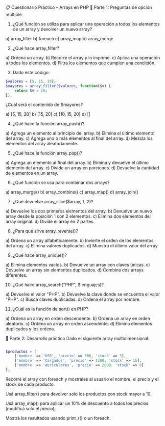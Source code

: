 📋 Cuestionario Práctico – Arrays en PHP
🧠 Parte 1: Preguntas de opción múltiple
1. ¿Qué función se utiliza para aplicar una operación a todos los elementos de un array y devolver un nuevo array?

a) array_filter
b) foreach
c) array_map
d) array_merge

2. ¿Qué hace array_filter?

a) Ordena un array.
b) Recorre el array y lo imprime.
c) Aplica una operación a todos los elementos.
d) Filtra los elementos que cumplen una condición.

3. Dado este código:

```php
$valores = [5, 15, 20];
$mayores = array_filter($valores, function($v) {
    return $v > 10;
});

```
¿Cuál será el contenido de $mayores?

a) [5, 15, 20]
b) [15, 20]
c) [10, 15, 20]
d) []

4. ¿Qué hace la función array_push()?

a) Agrega un elemento al principio del array.
b) Elimina el último elemento del array.
c) Agrega uno o más elementos al final del array.
d) Mezcla los elementos del array aleatoriamente.

5. ¿Qué hace la función array_pop()?

a) Agrega un elemento al final del array.
b) Elimina y devuelve el último elemento del array.
c) Divide un array en porciones.
d) Devuelve la cantidad de elementos en un array.

6. ¿Qué función se usa para combinar dos arrays?

a) array_merge()
b) array_combine()
c) array_map()
d) array_join()

7. ¿Qué devuelve array_slice($array, 1, 2)?

a) Devuelve los dos primeros elementos del array.
b) Devuelve un nuevo array desde la posición 1 con 2 elementos.
c) Elimina dos elementos del array original.
d) Divide el array en 2 partes.

8. ¿Para qué sirve array_reverse()?

a) Ordena un array alfabéticamente.
b) Invierte el orden de los elementos del array.
c) Elimina valores duplicados.
d) Muestra el último valor del array.

9. ¿Qué hace array_unique()?

a) Elimina elementos vacíos.
b) Devuelve un array con claves únicas.
c) Devuelve un array sin elementos duplicados.
d) Combina dos arrays diferentes.

10. ¿Qué hace array_search("PHP", $lenguajes)?

a) Devuelve el valor "PHP".
b) Devuelve la clave donde se encuentra el valor "PHP".
c) Busca claves duplicadas.
d) Ordena el array por nombre.

11. ¿Cuál es la función de sort() en PHP?

a) Ordena un array en orden descendente.
b) Ordena un array en orden aleatorio.
c) Ordena un array en orden ascendente.
d) Elimina elementos duplicados y los ordena.

🔧 Parte 2: Desarrollo práctico
Dado el siguiente array multidimensional:
```php

$productos = [
    ['nombre' => 'USB', 'precio' => 500, 'stock' => 5],
    ['nombre' => 'Cargador', 'precio' => 1200, 'stock' => 15],
    ['nombre' => 'Auriculares', 'precio' => 2000, 'stock' => 0]
];

```

Recorré el array con foreach y mostrales al usuario el nombre, el precio y el stock de cada producto.

Usá array_filter() para devolver solo los productos con stock mayor a 10.

Usá array_map() para aplicar un 10% de descuento a todos los precios (modificá solo el precio).

Mostrá los resultados usando print_r() o un foreach.
